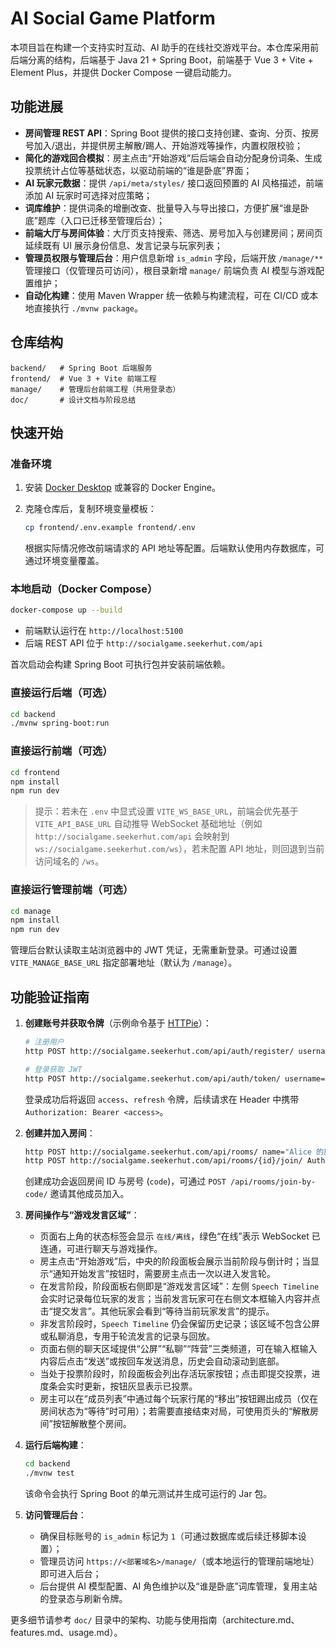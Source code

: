 # AI Social Game Platform

本项目旨在构建一个支持实时互动、AI 助手的在线社交游戏平台。本仓库采用前后端分离的结构，后端基于 Java 21 + Spring Boot，前端基于 Vue 3 + Vite + Element Plus，并提供 Docker Compose 一键启动能力。

## 功能进展

- **房间管理 REST API**：Spring Boot 提供的接口支持创建、查询、分页、按房号加入/退出，并提供房主解散/踢人、开始游戏等操作，内置权限校验；
- **简化的游戏回合模拟**：房主点击“开始游戏”后后端会自动分配身份词条、生成投票统计占位等基础状态，以驱动前端的“谁是卧底”界面；
- **AI 玩家元数据**：提供 `/api/meta/styles/` 接口返回预置的 AI 风格描述，前端添加 AI 玩家时可选择对应策略；
- **词库维护**：提供词条的增删改查、批量导入与导出接口，方便扩展“谁是卧底”题库（入口已迁移至管理后台）；
- **前端大厅与房间体验**：大厅页支持搜索、筛选、房号加入与创建房间；房间页延续既有 UI 展示身份信息、发言记录与玩家列表；
- **管理员权限与管理后台**：用户信息新增 `is_admin` 字段，后端开放 `/manage/**` 管理接口（仅管理员可访问），根目录新增 `manage/` 前端负责 AI 模型与游戏配置维护；
- **自动化构建**：使用 Maven Wrapper 统一依赖与构建流程，可在 CI/CD 或本地直接执行 `./mvnw package`。

## 仓库结构

```text
backend/   # Spring Boot 后端服务
frontend/  # Vue 3 + Vite 前端工程
manage/    # 管理后台前端工程（共用登录态）
doc/       # 设计文档与阶段总结
```

## 快速开始

### 准备环境

1. 安装 [Docker Desktop](https://www.docker.com/) 或兼容的 Docker Engine。
2. 克隆仓库后，复制环境变量模板：

   ```bash
   cp frontend/.env.example frontend/.env
   ```

   根据实际情况修改前端请求的 API 地址等配置。后端默认使用内存数据库，可通过环境变量覆盖。

### 本地启动（Docker Compose）

```bash
docker-compose up --build
```

- 前端默认运行在 `http://localhost:5100`
- 后端 REST API 位于 `http://socialgame.seekerhut.com/api`

首次启动会构建 Spring Boot 可执行包并安装前端依赖。

### 直接运行后端（可选）

```bash
cd backend
./mvnw spring-boot:run
```

### 直接运行前端（可选）

```bash
cd frontend
npm install
npm run dev
```

> 提示：若未在 `.env` 中显式设置 `VITE_WS_BASE_URL`，前端会优先基于 `VITE_API_BASE_URL` 自动推导 WebSocket 基础地址（例如 `http://socialgame.seekerhut.com/api` 会映射到 `ws://socialgame.seekerhut.com/ws`），若未配置 API 地址，则回退到当前访问域名的 `/ws`。

### 直接运行管理前端（可选）

```bash
cd manage
npm install
npm run dev
```

管理后台默认读取主站浏览器中的 JWT 凭证，无需重新登录。可通过设置 `VITE_MANAGE_BASE_URL` 指定部署地址（默认为 `/manage`）。

## 功能验证指南

1. **创建账号并获取令牌**（示例命令基于 [HTTPie](https://httpie.io/)）：

   ```bash
   # 注册用户
   http POST http://socialgame.seekerhut.com/api/auth/register/ username=alice password=Passw0rd! display_name=Alice

   # 登录获取 JWT
   http POST http://socialgame.seekerhut.com/api/auth/token/ username=alice password=Passw0rd!
   ```

   登录成功后将返回 `access`、`refresh` 令牌，后续请求在 Header 中携带 `Authorization: Bearer <access>`。

2. **创建并加入房间**：

   ```bash
   http POST http://socialgame.seekerhut.com/api/rooms/ name="Alice 的房间" max_players:=6 Authorization:"Bearer <access>"
   http POST http://socialgame.seekerhut.com/api/rooms/{id}/join/ Authorization:"Bearer <access>"
   ```

   创建成功会返回房间 ID 与房号 (`code`)，可通过 `POST /api/rooms/join-by-code/` 邀请其他成员加入。

3. **房间操作与“游戏发言区域”**：
   - 页面右上角的状态标签会显示 `在线/离线`，绿色“在线”表示 WebSocket 已连通，可进行聊天与游戏操作。
   - 房主点击“开始游戏”后，中央的阶段面板会展示当前阶段与倒计时；当显示“通知开始发言”按钮时，需要房主点击一次以进入发言轮。
   - 在发言阶段，阶段面板右侧即是“游戏发言区域”：左侧 `Speech Timeline` 会实时记录每位玩家的发言；当前发言玩家可在右侧文本框输入内容并点击“提交发言”。其他玩家会看到“等待当前玩家发言”的提示。
   - 非发言阶段时，`Speech Timeline` 仍会保留历史记录；该区域不包含公屏或私聊消息，专用于轮流发言的记录与回放。
   - 页面右侧的聊天区域提供“公屏”“私聊”“阵营”三类频道，可在输入框输入内容后点击“发送”或按回车发送消息，历史会自动滚动到底部。
   - 当处于投票阶段时，阶段面板会列出存活玩家按钮；点击即提交投票，进度条会实时更新，按钮灰显表示已投票。
   - 房主可以在“成员列表”中通过每个玩家行尾的“移出”按钮踢出成员（仅在房间状态为“等待”时可用）；若需要直接结束对局，可使用页头的“解散房间”按钮解散整个房间。

4. **运行后端构建**：

   ```bash
   cd backend
   ./mvnw test
   ```

   该命令会执行 Spring Boot 的单元测试并生成可运行的 Jar 包。

5. **访问管理后台**：

   - 确保目标账号的 `is_admin` 标记为 `1`（可通过数据库或后续迁移脚本设置）；
   - 管理员访问 `https://<部署域名>/manage/`（或本地运行的管理前端地址）即可进入后台；
   - 后台提供 AI 模型配置、AI 角色维护以及“谁是卧底”词库管理，复用主站的登录态与刷新令牌。

更多细节请参考 `doc/` 目录中的架构、功能与使用指南（architecture.md、features.md、usage.md）。
